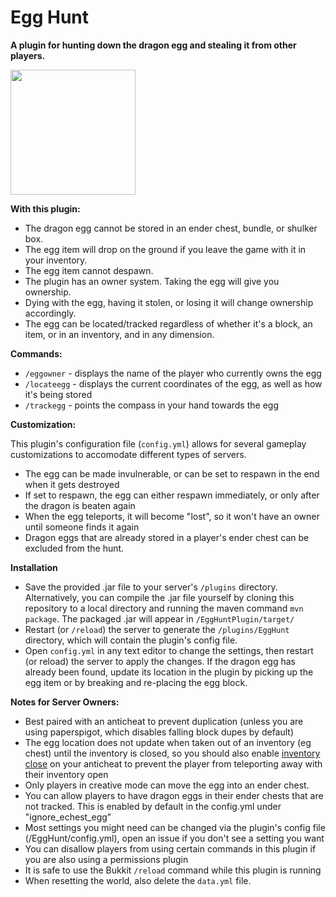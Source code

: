 # Egg Hunt
**A plugin for hunting down the dragon egg and stealing it from other players.**

<img src="https://github.com/HyperSMP/EggHuntPlugin/assets/51202569/c0c860ee-bfa1-480f-baad-12874467416c" width="200" height="200">

**With this plugin:**

- The dragon egg cannot be stored in an ender chest, bundle, or shulker box.
- The egg item will drop on the ground if you leave the game with it in your inventory.
- The egg item cannot despawn.
- The plugin has an owner system. Taking the egg will give you ownership.
- Dying with the egg, having it stolen, or losing it will change ownership accordingly.
- The egg can be located/tracked regardless of whether it's a block, an item, or in an inventory, and in any dimension.

**Commands:**
- `/eggowner` - displays the name of the player who currently owns the egg
- `/locateegg` - displays the current coordinates of the egg, as well as how it's being stored
- `/trackegg` - points the compass in your hand towards the egg

**Customization:**

This plugin's configuration file (`config.yml`) allows for several gameplay customizations to accomodate different types of servers.
- The egg can be made invulnerable, or can be set to respawn in the end when it gets destroyed
- If set to respawn, the egg can either respawn immediately, or only after the dragon is beaten again
- When the egg teleports, it will become "lost", so it won't have an owner until someone finds it again
- Dragon eggs that are already stored in a player's ender chest can be excluded from the hunt.

**Installation**
- Save the provided .jar file to your server's `/plugins` directory. Alternatively, you can compile the .jar file yourself by cloning this repository to a local directory and running the maven command `mvn package`. The packaged .jar will appear in `/EggHuntPlugin/target/`
- Restart (or `/reload`) the server to generate the `/plugins/EggHunt` directory, which will contain the plugin's config file.
- Open `config.yml` in any text editor to change the settings, then restart (or reload) the server to apply the changes.
If the dragon egg has already been found, update its location in the plugin by picking up the egg item or by breaking and re-placing the egg block.

**Notes for Server Owners:**
- Best paired with an anticheat to prevent duplication (unless you are using paperspigot, which disables falling block dupes by default)
- The egg location does not update when taken out of an inventory (eg chest) until the inventory is closed, so you should also enable [inventory close](https://github.com/NoCheatPlus/Docs/wiki/%5BInventory%5D-Open) on your anticheat to prevent the player from teleporting away with their inventory open
- Only players in creative mode can move the egg into an ender chest.
- You can allow players to have dragon eggs in their ender chests that are not tracked. This is enabled by default in the config.yml under "ignore_echest_egg"
- Most settings you might need can be changed via the plugin's config file (/EggHunt/config.yml), open an issue if you don't see a setting you want
- You can disallow players from using certain commands in this plugin if you are also using a permissions plugin
- It is safe to use the Bukkit `/reload` command while this plugin is running
- When resetting the world, also delete the `data.yml` file.
